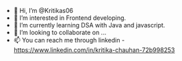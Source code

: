 - 👋 Hi, I’m @Kritikas06
- 👀 I’m interested in Frontend developing.
- 🌱 I’m currently learning DSA with Java and javascript.
- 💞️ I’m looking to collaborate on ...
- 📫 You can reach me through linkedin - https://www.linkedin.com/in/kritika-chauhan-72b998253

<!---
Kritikas06/Kritikas06 is a ✨ special ✨ repository because its `README.md` (this file) appears on your GitHub profile.
You can click the Preview link to take a look at your changes.
--->
